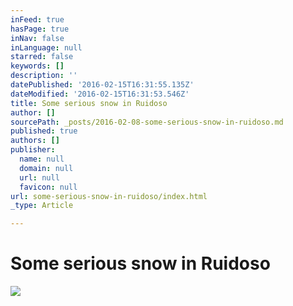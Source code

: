 ```yaml
---
inFeed: true
hasPage: true
inNav: false
inLanguage: null
starred: false
keywords: []
description: ''
datePublished: '2016-02-15T16:31:55.135Z'
dateModified: '2016-02-15T16:31:53.546Z'
title: Some serious snow in Ruidoso
author: []
sourcePath: _posts/2016-02-08-some-serious-snow-in-ruidoso.md
published: true
authors: []
publisher:
  name: null
  domain: null
  url: null
  favicon: null
url: some-serious-snow-in-ruidoso/index.html
_type: Article

---
```

# Some serious snow in Ruidoso
![](https://s3-us-west-2.amazonaws.com/the-grid-img/p/d16594e89047666afb0f51b9f734707d0d25ea01.jpg)